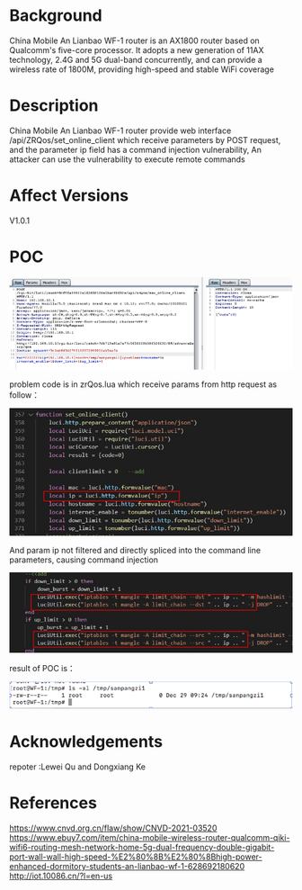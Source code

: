 # Background
China Mobile An Lianbao WF-1 router is an AX1800 router based on Qualcomm's five-core processor. It adopts a new generation of 11AX technology, 2.4G and 5G dual-band concurrently, and can provide a wireless rate of 1800M, providing high-speed and stable WiFi coverage

# Description
China Mobile An Lianbao WF-1 router provide web interface /api/ZRQos/set_online_client which receive parameters by POST request, and the parameter ip field has a command injection vulnerability, An attacker can use the vulnerability to execute remote commands

# Affect Versions
V1.0.1

# POC
![image](./picture/ZQos%20RCE.png)

problem code is in zrQos.lua which receive params from http request as follow：

![image](./picture/set_online_client1.png)

And param ip  not filtered and directly spliced into the command line parameters, causing command injection

![image](./picture/set_online_client.jpg)

result of POC is：

![image](./picture/result_command_injection1.png)

# Acknowledgements
repoter :Lewei Qu and Dongxiang Ke

# References
https://www.cnvd.org.cn/flaw/show/CNVD-2021-03520
https://www.ebuy7.com/item/china-mobile-wireless-router-qualcomm-qiki-wifi6-routing-mesh-network-home-5g-dual-frequency-double-gigabit-port-wall-wall-high-speed-%E2%80%8B%E2%80%8Bhigh-power-enhanced-dormitory-students-an-lianbao-wf-1-628692180620
http://iot.10086.cn/?l=en-us
